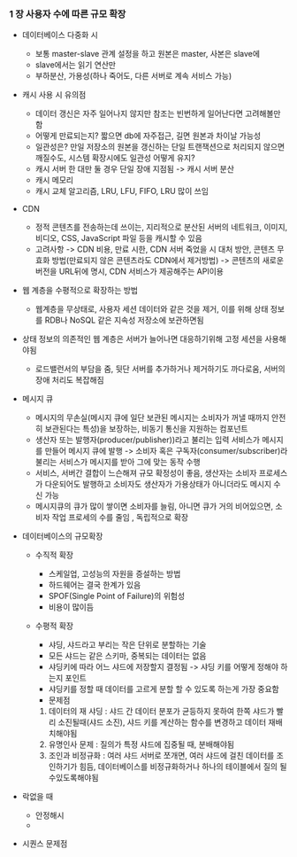 ### 1 장 사용자 수에 따른 규모 확장
* 데이터베이스 다중화 시
  - 보통 master-slave 관계 설정을 하고 원본은 master, 사본은 slave에
  - slave에서는 읽기 연산만
  - 부하분산, 가용성(하나 죽어도, 다른 서버로 계속 서비스 가능)

* 캐시 사용 시 유의점
  - 데이터 갱신은 자주 일어나지 않지만 참조는 빈번하게 일어난다면 고려해볼만 함
  - 어떻게 만료되는지? 짧으면 db에 자주접근, 길면 원본과 차이날 가능성
  - 일관성은? 만일 저장소의 원본을 갱신하는 단일 트랜잭션으로 처리되지 않으면 깨질수도, 시스템 확장시에도 일관성 어떻게 유지?
  - 캐시 서버 한 대만 둘 경우 단일 장애 지점됨 -> 캐시 서버 분산
  - 캐시 메모리
  - 캐시 교체 알고리즘, LRU, LFU, FIFO, LRU 많이 쓰임

* CDN
  - 정적 콘텐츠를 전송하는데 쓰이는, 지리적으로 분산된 서버의 네트워크, 이미지, 비디오, CSS, JavaScript 파일 등을 캐시할 수 있음
  - 고려사항 -> CDN 비용, 만료 시한, CDN 서버 죽었을 시 대처 방안, 콘텐츠 무효화 방법(만료되지 않은 콘텐츠라도 CDN에서 제거방법) -> 콘텐츠의 새로운 버전을 URL뒤에 명시, CDN 서비스가 제공해주는 API이용

* 웹 계층을 수평적으로 확장하는 방법
  - 웹계층을 무상태로, 사용자 세션 데이터와 같은 것을 제거, 이를 위해 상태 정보를 RDB나 NoSQL 같은 지속성 저장소에 보관하면됨

* 상태 정보의 의존적인 웹 계층은 서버가 늘어나면 대응하기위해 고정 세션을 사용해야됨
  - 로드밸런서의 부담을 줌, 뒷단 서버를 추가하거나 제거하기도 까다로움, 서버의 장애 처리도 복잡해짐

* 메시지 큐
  - 메시지의 무손실(메시지 큐에 일단 보관된 메시지는 소비자가 꺼낼 때까지 안전히 보관된다는 특성)을 보장하는, 비동기 통신을 지원하는 컴포넌트
  - 생산자 또는 발행자(producer/publisher))라고 불리는 입력 서비스가 메시지를 만들어 메시지 큐에 발행 -> 소비자 혹은 구독자(consumer/subscriber)라 불리는 서비스가 메시지를 받아 그에 맞는 동작 수행
  - 서비스, 서버간 결합이 느슨해져 규모 확정성이 좋음, 생산자는 소비자 프로세스가 다운되어도 발행하고 소비자도 생산자가 가용상태가 아니더라도 메시지 수신 가능
  - 메시지큐의 큐가 많이 쌓이면 소비자를 늘림, 아니면 큐가 거의 비어있으면, 소비자 작업 프로세의 수를 줄임 , 독립적으로 확장

* 데이터베이스의 규모확장
  - 수직적 확장
    - 스케일업, 고성능의 자원을 증설하는 방법
    - 하드웨어는 결국 한계가 있음
    - SPOF(Single Point of Failure)의 위험성
    - 비용이 많이듬

  - 수평적 확장
    - 샤딩, 샤드라고 부리는 작은 단위로 분할하는 기술
    - 모든 샤드는 같은 스키마, 중복되는 데이터는 없음
    - 샤딩키에 따라 어느 샤드에 저장할지 결정됨 -> 샤딩 키를 어떻게 정해야 하는지 포인트
    - 샤딩키를 정할 때 데이터를 고르게 분할 할 수 있도록 하는게 가장 중요함
    - 문제점
    1. 데이터의 재 샤딩 : 샤드 간 데이터 분포가 균등하지 못하여 한쪽 샤드가 빨리 소진될때(샤드 소진), 샤드 키를 계산하는 함수를 변경하고 데이터 재배치해야됨
    2. 유명인사 문제 : 질의가 특정 샤드에 집중될 때, 분배해야됨
    3. 조인과 비정규화 : 여러 샤드 서버로 쪼개면, 여러 샤드에 걸친 데이터를 조인하기가 힘듬, 데이터베이스를 비정규화하거나 하나의 테이블에서 질의 될수있도록해야됨
  


* 락없을 때
  - 안정해시
  - 

* 시퀀스 문제점
